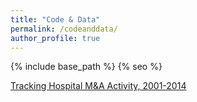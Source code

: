 ```yaml
---
title: "Code & Data"
permalink: /codeanddata/
author_profile: true
---
```


{% include base_path %}
{% seo %}

<a href="https://github.com/stuartcraig/aha_marketstructure">Tracking Hospital M&A Activity, 2001-2014</a>
